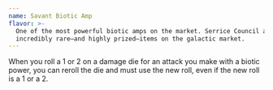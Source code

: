 ```yaml
---
name: Savant Biotic Amp
flavor: >-
  One of the most powerful biotic amps on the market. Serrice Council amps are
  incredibly rare—and highly prized—items on the galactic market.
---
```

When you roll a 1 or 2 on a damage die for an attack you make with a biotic power, you can reroll the die and must use the new roll, even if the new roll is a 1 or a 2.
